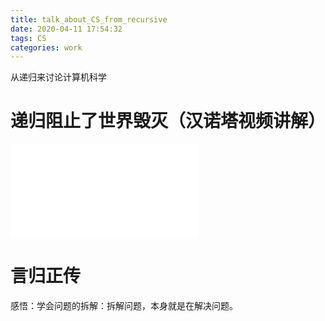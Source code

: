 ```yaml
---
title: talk_about_CS_from_recursive
date: 2020-04-11 17:54:32
tags: CS
categories: work
---
```


从递归来讨论计算机科学

<!--more-->


# 递归阻止了世界毁灭（汉诺塔视频讲解）

<iframe src="//player.bilibili.com/player.html?aid=82006662&bvid=BV1gJ41177fX&cid=140324212&page=1" scrolling="no" border="0" frameborder="no" framespacing="0" allowfullscreen="true"> </iframe>

# 言归正传

感悟：学会问题的拆解：拆解问题，本身就是在解决问题。